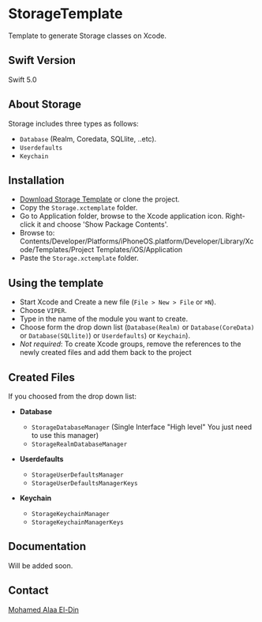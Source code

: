 # StorageTemplate
Template to generate Storage classes on Xcode.

## Swift Version
Swift 5.0

## About Storage
Storage includes three types as follows:
- `Database` (Realm, Coredata, SQLlite, ..etc).
- `Userdefaults`
- `Keychain`


## Installation
- [Download Storage Template](https://github.com/mohamedaeldin/StorageTemplate/archive/main.zip) or clone the project.
- Copy the `Storage.xctemplate` folder.
- Go to Application folder, browse to the Xcode application icon. Right-click it and choose 'Show Package Contents'. 
- Browse to: Contents/Developer/Platforms/iPhoneOS.platform/Developer/Library/Xcode/Templates/Project Templates/iOS/Application
- Paste the `Storage.xctemplate` folder.

## Using the template
- Start Xcode and Create a new file (`File > New > File` or `⌘N`).
- Choose `VIPER`.
- Type in the name of the module you want to create.
- Choose form the drop down list (`Database(Realm)` or `Database(CoreData)` or `Database(SQLlite)`) or `Userdefaults`) or `Keychain`).
- *Not required*: To create Xcode groups, remove the references to the newly created files and add them back to the project

## Created Files
If you choosed from the drop down list:
* **Database**
  *  `StorageDatabaseManager` (Single Interface "High level" You just need to use this manager) 
  *  `StorageRealmDatabaseManager`

* **Userdefaults**
  *  `StorageUserDefaultsManager`
  *  `StorageUserDefaultsManagerKeys`
  
* **Keychain**
  *  `StorageKeychainManager` 
  *  `StorageKeychainManagerKeys`


## Documentation
Will be added soon.

## Contact
[Mohamed Alaa El-Din](https://github.com/mohamedaeldin)
